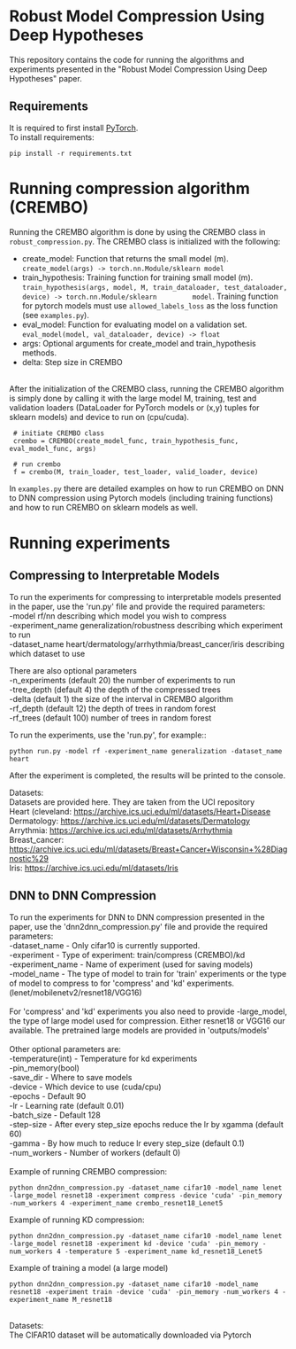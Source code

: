 # Robust Model Compression Using Deep Hypotheses 

This repository contains the code for running the algorithms and experiments presented in the "Robust Model Compression Using Deep Hypotheses" paper.

## Requirements
It is required to first install [PyTorch](https://pytorch.org/get-started/locally/).<br/> 
To install requirements:

```setup
pip install -r requirements.txt
```

# Running compression algorithm (CREMBO)
Running the CREMBO algorithm is done by using the CREMBO class in ```robust_compression.py```. The CREMBO class is initialized with the following: <br/>
  * create_model: Function that returns the small model (m). ```create_model(args) -> torch.nn.Module/sklearn model``` 
  * train_hypothesis: Training function for training small model (m). ```train_hypothesis(args, model, M, train_dataloader, test_dataloader, device) -> torch.nn.Module/sklearn         model```. Training function for pytorch models must use ```allowed_labels_loss``` as the loss function (see ```examples.py```). 
  * eval_model: Function for evaluating model on a validation set. ```eval_model(model, val_dataloader, device) -> float```
  * args: Optional arguments for create_model and train_hypothesis methods. 
  * delta: Step size in CREMBO

<br/>
After the initialization of the CREMBO class, running the CREMBO algorithm is simply done by calling it with the large model M, training, test and validation loaders (DataLoader for PyTorch models or (x,y) tuples for sklearn models) and device to run on (cpu/cuda).

```
 # initiate CREMBO class
 crembo = CREMBO(create_model_func, train_hypothesis_func, eval_model_func, args)

 # run crembo
 f = crembo(M, train_loader, test_loader, valid_loader, device)
```
In ```examples.py``` there are detailed examples on how to run CREMBO on DNN to DNN compression using Pytorch models (including training functions) and how to run CREMBO on sklearn models as well.

# Running experiments
## Compressing to Interpretable Models
To run the experiments for compressing to interpretable models presented in the paper, use the 'run.py' file and provide the required parameters:<br/>
-model rf/nn      describing which model you wish to compress<br/>
-experiment_name  generalization/robustness describing which experiment to run<br/>
-dataset_name heart/dermatology/arrhythmia/breast_cancer/iris describing which dataset to use<br/>

There are also optional parameters<br/>
-n_experiments (default 20) the number of experiments to run<br/>
-tree_depth (default 4) the depth of the compressed trees<br/>
-delta (default 1) the size of the interval in CREMBO algorithm<br/>
-rf_depth (default 12) the depth of trees in random forest<br/>
-rf_trees (default 100) number of trees in random forest<br/>

To run the experiments, use the 'run.py', for example::

```run
python run.py -model rf -experiment_name generalization -dataset_name heart
```

After the experiment is completed, the results will be printed to the console.

Datasets:<br/>
Datasets are provided here. They are taken from the UCI repository  
Heart (cleveland: https://archive.ics.uci.edu/ml/datasets/Heart+Disease  
Dermatology: https://archive.ics.uci.edu/ml/datasets/Dermatology  
Arrythmia: https://archive.ics.uci.edu/ml/datasets/Arrhythmia  
Breast_cancer: https://archive.ics.uci.edu/ml/datasets/Breast+Cancer+Wisconsin+%28Diagnostic%29  
Iris: https://archive.ics.uci.edu/ml/datasets/Iris  

## DNN to DNN Compression
To run the experiments for DNN to DNN compression presented in the paper, use the 'dnn2dnn_compression.py' file and provide the required parameters:<br/>
-dataset_name - Only cifar10 is currently supported.<br/>
-experiment - Type of experiment: train/compress (CREMBO)/kd<br/>
-experiment_name -  Name of experiment (used for saving models)<br/> 
-model_name - The type of model to train for 'train' experiments or the type of model to compress to for 'compress' and 'kd' experiments. (lenet/mobilenetv2/resnet18/VGG16) <br/>
<br/>
For 'compress' and 'kd' experiments you also need to provide
-large_model, the type of large model used for compression. Either resnet18 or VGG16 our available. The pretrained large models are provided in 'outputs/models' <br/>
<br/>
Other optional parameters are:<br/>
-temperature(int) - Temperature for kd experiments<br/>
-pin_memory(bool)<br/>
-save_dir - Where to save models<br/>
-device - Which device to use (cuda/cpu)<br/>
-epochs - Default 90<br/>
-lr - Learning rate (default 0.01)<br/>
-batch_size - Default 128<br/>
-step-size - After every step_size epochs reduce the lr by xgamma (default 60)<br/>
-gamma - By how much to reduce lr every step_size (default 0.1)<br/>
-num_workers - Number of workers (default 0)
<br/>
<br/>
Example of running CREMBO compression:

```
python dnn2dnn_compression.py -dataset_name cifar10 -model_name lenet -large_model resnet18 -experiment compress -device 'cuda' -pin_memory -num_workers 4 -experiment_name crembo_resnet18_Lenet5
```

Example of running KD compression:

```
python dnn2dnn_compression.py -dataset_name cifar10 -model_name lenet -large_model resnet18 -experiment kd -device 'cuda' -pin_memory -num_workers 4 -temperature 5 -experiment_name kd_resnet18_Lenet5

```

Example of training a model (a large model)

```
python dnn2dnn_compression.py -dataset_name cifar10 -model_name resnet18 -experiment train -device 'cuda' -pin_memory -num_workers 4 -experiment_name M_resnet18
```

<br/>
Datasets:<br/>
The CIFAR10 dataset will be automatically downloaded via Pytorch
